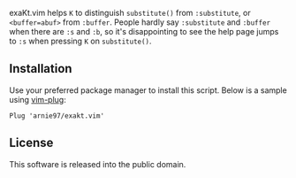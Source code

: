 exaKt.vim helps `K` to distinguish `substitute()` from `:substitute`,
or `<buffer=abuf>` from `:buffer`.  People hardly say `:substitute` and
`:buffer` when there are `:s` and `:b`, so it's disappointing to see
the help page jumps to `:s` when pressing `K` on `substitute()`.


## Installation

Use your preferred package manager to install this script.
Below is a sample using [vim-plug](https://github.com/junegunn/vim-plug):

    Plug 'arnie97/exakt.vim'


## License

This software is released into the public domain.
